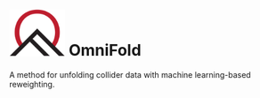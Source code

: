 # <img src="img/omnifold_logo.png" width="100"> OmniFold

A method for unfolding collider data with machine learning-based reweighting.
